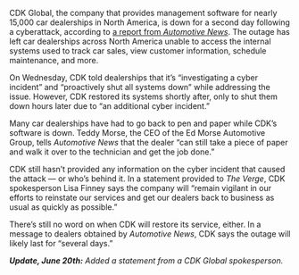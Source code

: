 CDK Global, the company that provides management software for nearly 15,000 car dealerships in North America, is down for a second day following a cyberattack, according to [a report from *Automotive News*](https://www.autonews.com/retail/cdk-global-hit-second-cyberattack-shuts-down-dms). The outage has left car dealerships across North America unable to access the internal systems used to track car sales, view customer information, schedule maintenance, and more.

On Wednesday, CDK told dealerships that it’s “investigating a cyber incident” and “proactively shut all systems down” while addressing the issue. However, CDK restored its systems shortly after, only to shut them down hours later due to “an additional cyber incident.”

Many car dealerships have had to go back to pen and paper while CDK’s software is down. Teddy Morse, the CEO of the Ed Morse Automotive Group, tells *Automotive News* that the dealer “can still take a piece of paper and walk it over to the technician and get the job done.”

CDK still hasn’t provided any information on the cyber incident that caused the attack — or who’s behind it. In a statement provided to *The Verge*, CDK spokesperson Lisa Finney says the company will “remain vigilant in our efforts to reinstate our services and get our dealers back to business as usual as quickly as possible.”

There’s still no word on when CDK will restore its service, either. In a message to dealers obtained by *Automotive News*, CDK says the outage will likely last for “several days.”

***Update, June 20th:** Added a statement from a CDK Global spokesperson.*
